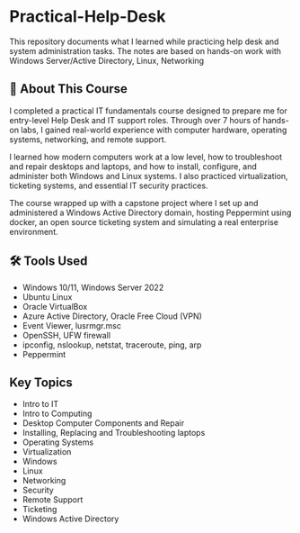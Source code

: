 # Practical-Help-Desk
This repository documents what I learned while practicing help desk and system administration tasks.  The notes are based on hands-on work with Windows Server/Active Directory, Linux, Networking

## 📘 About This Course

I completed a practical IT fundamentals course designed to prepare me for entry-level Help Desk and IT support roles. Through over 7 hours of hands-on labs, I gained real-world experience with computer hardware, operating systems, networking, and remote support.  

I learned how modern computers work at a low level, how to troubleshoot and repair desktops and laptops, and how to install, configure, and administer both Windows and Linux systems. I also practiced virtualization, ticketing systems, and essential IT security practices.  

The course wrapped up with a capstone project where I set up and administered a Windows Active Directory domain, hosting Peppermint using docker, an open source ticketing system and simulating a real enterprise environment.


## 🛠 Tools Used
- Windows 10/11, Windows Server 2022  
- Ubuntu Linux  
- Oracle VirtualBox  
- Azure Active Directory, Oracle Free Cloud (VPN)  
- Event Viewer, lusrmgr.msc  
- OpenSSH, UFW firewall  
- ipconfig, nslookup, netstat, traceroute, ping, arp
- Peppermint   

## Key Topics
- Intro to IT
- Intro to Computing
- Desktop Computer Components and Repair
- Installing, Replacing and Troubleshooting laptops
- Operating Systems
- Virtualization
- Windows
- Linux
- Networking
- Security
- Remote Support
- Ticketing
- Windows Active Directory

